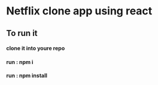 # Netflix clone app using react

## To run it
#### clone it into youre repo
#### run : npm i
#### run : npm install